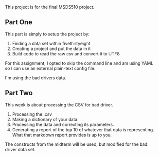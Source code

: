 This project is for the final MSDS510 project.

## Part One
This part is simply to setup the project by:
1. Finding a data set within fivethirtyeight
2. Creating a project and put the data in it
3. Build code to read the raw csv and convert it to UTF8

For this assignment, I opted to skip the command line and am using
YAML so I can use an external plain-text config file.

I'm using the bad drivers data.

## Part Two
This week is about processing the CSV for bad driver.

1. Processing the .csv
2. Making a dictionary of your data.
3. Processing the data and correcting its parameters.
4. Generating a report of the top 10 of whatever that data is representing. What that markdown report provides is up to you.

The constructs from the midterm will be used, but modified for the
bad driver data set.

